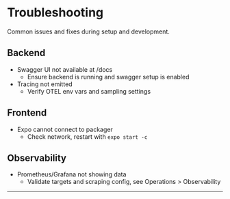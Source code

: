 # Troubleshooting

Common issues and fixes during setup and development.

## Backend

- Swagger UI not available at /docs
  - Ensure backend is running and swagger setup is enabled
- Tracing not emitted
  - Verify OTEL env vars and sampling settings

## Frontend

- Expo cannot connect to packager
  - Check network, restart with `expo start -c`

## Observability

- Prometheus/Grafana not showing data
  - Validate targets and scraping config, see Operations > Observability

---

<!-- Sources to merge (from plan):
- README.md (root)
- SETUP-INSTRUCTIONS.md (root)
- docs/development.md
-->
